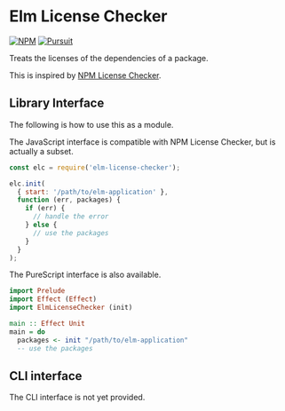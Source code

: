 # Elm License Checker

[![NPM][npm-badge]][npm] [![Pursuit][purescript-badge]][pursuit]

[npm]: https://www.npmjs.com/package/elm-license-checker
[npm-badge]: https://img.shields.io/npm/v/elm-license-checker
[pursuit]: https://pursuit.purescript.org/packages/purescript-elm-license-checker/
[purescript-badge]: https://img.shields.io/badge/purescript-v1.0.0-%231d222d

Treats the licenses of the dependencies of a package.

This is inspired by [NPM License Checker](https://github.com/davglass/license-checker).

## Library Interface

The following is how to use this as a module.

The JavaScript interface is compatible with NPM License Checker, but is actually a subset.

```javascript
const elc = require('elm-license-checker');

elc.init(
  { start: '/path/to/elm-application' },
  function (err, packages) {
    if (err) {
      // handle the error
    } else {
      // use the packages
    }
  }
);
```

The PureScript interface is also available.

```purescript
import Prelude
import Effect (Effect)
import ElmLicenseChecker (init)

main :: Effect Unit
main = do
  packages <- init "/path/to/elm-application"
  -- use the packages
```

## CLI interface

The CLI interface is not yet provided.
